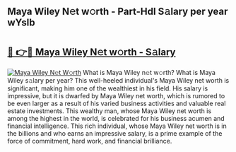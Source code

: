 ## Maya Wiley N𝚎t w𝚘rth - Part-HdI S𝚊lary per year wYslb

# <h2><a href="http://gc1vwnh.nevu.top/?p=Maya+Wiley">🔗 👉🔴 Maya Wiley N𝚎t w𝚘rth - S𝚊lary</a></h2>

[![Maya Wiley N𝚎t W𝚘rth](https://i.imgur.com/Oavwk0R.jpeg)](http://gc1vwnh.nevu.top/?p=Maya+Wiley)
What is Maya Wiley n𝚎t w𝚘rth? What is Maya Wiley s𝚊lary per year?
This well-heeled individual's Maya Wiley net worth is significant, making him one of the wealthiest in his field. His salary is impressive, but it is dwarfed by Maya Wiley net worth, which is rumored to be even larger as a result of his varied business activities and valuable real estate investments. This wealthy man, whose Maya Wiley net worth is among the highest in the world, is celebrated for his business acumen and financial intelligence. This rich individual, whose Maya Wiley net worth is in the billions and who earns an impressive salary, is a prime example of the force of commitment, hard work, and financial brilliance.
